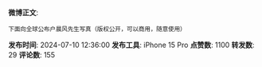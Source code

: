 **微博正文**: 
```
下面向全球公布户晨风先生写真（版权公开，可以商用，随意使用）
```
**发布时间**: 2024-07-10 12:36:00
**发布工具**: iPhone 15 Pro
**点赞数**: 1100
**转发数**: 29
**评论数**: 155
